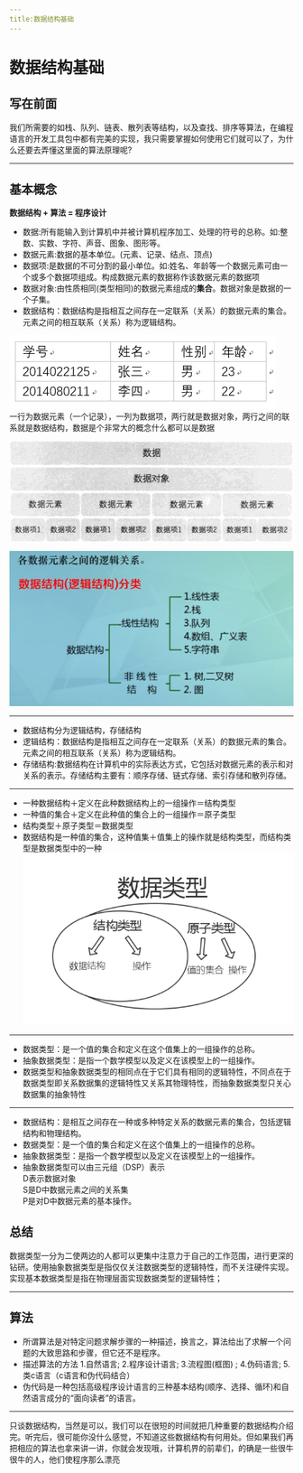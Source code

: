 ```yaml
---
title:数据结构基础
---
```

# 数据结构基础

## 写在前面
我们所需要的如栈、队列、链表、散列表等结构，以及查找、排序等算法，在编程语言的开发工具包中都有完美的实现，我只需要掌握如何使用它们就可以了，为什么还要去弄懂这里面的算法原理呢?

---
## 基本概念

**数据结构 + 算法 = 程序设计**  
* 数据:所有能输入到计算机中并被计算机程序加工、处理的符号的总称。如:整数、实数、字符、声音、图象、图形等。
* 数据元素:数据的基本单位。(元素、记录、结点、顶点)
* 数据项:是数据的不可分割的最小单位。如:姓名、年龄等一个数据元素可由一个或多个数据项组成。构成数据元素的数据称作该数据元素的数据项
* 数据对象:由性质相同(类型相同)的数据元素组成的**集合**。数据对象是数据的一个子集。
* 数据结构：数据结构是指相互之间存在一定联系（关系）的数据元素的集合。元素之间的相互联系（关系）称为逻辑结构。

![](./assets/17066920beb68b52.png)  
一行为数据元素（一个记录），一列为数据项，两行就是数据对象，两行之间的联系就是数据结构，数据是个非常大的概念什么都可以是数据

![](./assets/17066a4c725baa61.png)

![](./assets/170669403b9f15a8.png)


---
* 数据结构分为逻辑结构，存储结构
* 逻辑结构：数据结构是指相互之间存在一定联系（关系）的数据元素的集合。元素之间的相互联系（关系）称为逻辑结构。
* 存储结构:数据结构在计算机中的实际表达方式，它包括对数据元素的表示和对关系的表示。存储结构主要有：顺序存储、链式存储、索引存储和散列存储。
---
* 一种数据结构＋定义在此种数据结构上的一组操作＝结构类型
* 一种值的集合＋定义在此种值的集合上的一组操作＝原子类型
* 结构类型＋原子类型＝数据类型
* 数据结构是一种值的集合，这种值集＋值集上的操作就是结构类型，而结构类型是数据类型中的一种
![](./assets/17066b212ee3429d.png)

--- 
* 数据类型：是一个值的集合和定义在这个值集上的一组操作的总称。
* 抽象数据类型：是指一个数学模型以及定义在该模型上的一组操作。
* 数据类型和抽象数据类型的相同点在于它们具有相同的逻辑特性，不同点在于数据类型即关系数据集的逻辑特性又关系其物理特性，而抽象数据类型只关心数据集的抽象特性

---
* 数据结构：是相互之间存在一种或多种特定关系的数据元素的集合，包括逻辑结构和物理结构。
* 数据类型：是一个值的集合和定义在这个值集上的一组操作的总称。
* 抽象数据类型：是指一个数学模型以及定义在该模型上的一组操作。
* 抽象数据类型可以由三元组（DSP）表示  
D表示数据对象  
S是D中数据元素之间的关系集  
P是对D中数据元素的基本操作。  


## 总结

数据类型一分为二使两边的人都可以更集中注意力于自己的工作范围，进行更深的钻研。使用抽象数据类型是指仅仅关注数据类型的逻辑特性，而不关注硬件实现。实现基本数据类型是指在物理层面实现数据类型的逻辑特性；

---

## 算法
* 所谓算法是对特定问题求解步骤的一种描述，换言之，算法给出了求解一个问题的大致思路和步骤，但它还不是程序。
* 描述算法的方法 
1.自然语言;
2.程序设计语言;
3.流程图(框图) ;
4.伪码语言;
5.类c语言（c语言和伪代码结合）
* 伪代码是一种包括高级程序设计语言的三种基本结构(顺序、选择、循环)和自然语言成分的“面向读者”的语言。

---
只谈数据结构，当然是可以，我们可以在很短的时间就把几种重要的数据结构介绍完。听完后，很可能你没什么感觉，不知道这些数据结构有何用处。但如果我们再把相应的算法也拿来讲一讲，你就会发现哦，计算机界的前辈们，的确是一些很牛很牛的人，他们使程序那么漂亮

